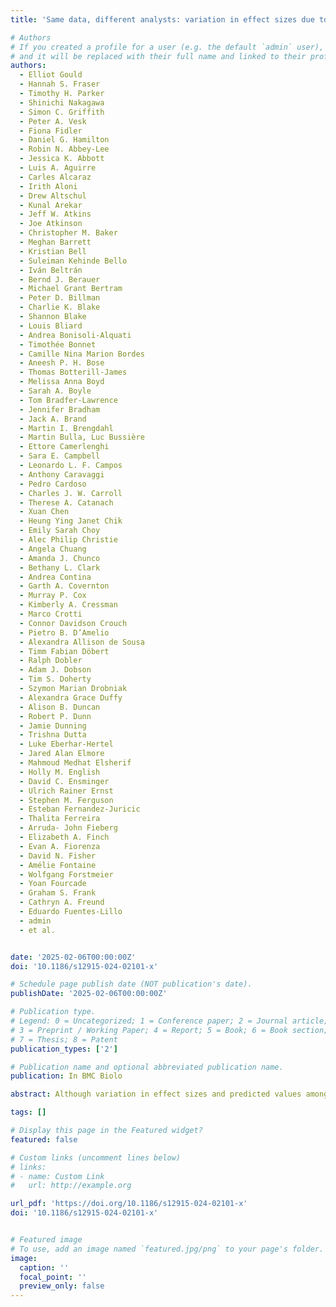 ```yaml
---
title: 'Same data, different analysts: variation in effect sizes due to analytical decisions in ecology and evolutionary biology'

# Authors
# If you created a profile for a user (e.g. the default `admin` user), write the username (folder name) here
# and it will be replaced with their full name and linked to their profile.
authors:
  - Elliot Gould
  - Hannah S. Fraser
  - Timothy H. Parker
  - Shinichi Nakagawa
  - Simon C. Griffith
  - Peter A. Vesk
  - Fiona Fidler
  - Daniel G. Hamilton
  - Robin N. Abbey-Lee
  - Jessica K. Abbott
  - Luis A. Aguirre
  - Carles Alcaraz
  - Irith Aloni
  - Drew Altschul
  - Kunal Arekar
  - Jeff W. Atkins
  - Joe Atkinson
  - Christopher M. Baker
  - Meghan Barrett
  - Kristian Bell
  - Suleiman Kehinde Bello
  - Iván Beltrán
  - Bernd J. Berauer
  - Michael Grant Bertram
  - Peter D. Billman
  - Charlie K. Blake
  - Shannon Blake
  - Louis Bliard
  - Andrea Bonisoli-Alquati
  - Timothée Bonnet
  - Camille Nina Marion Bordes
  - Aneesh P. H. Bose
  - Thomas Botterill-James
  - Melissa Anna Boyd
  - Sarah A. Boyle
  - Tom Bradfer-Lawrence
  - Jennifer Bradham
  - Jack A. Brand
  - Martin I. Brengdahl
  - Martin Bulla, Luc Bussière
  - Ettore Camerlenghi
  - Sara E. Campbell
  - Leonardo L. F. Campos
  - Anthony Caravaggi
  - Pedro Cardoso
  - Charles J. W. Carroll
  - Therese A. Catanach
  - Xuan Chen
  - Heung Ying Janet Chik
  - Emily Sarah Choy
  - Alec Philip Christie
  - Angela Chuang
  - Amanda J. Chunco
  - Bethany L. Clark
  - Andrea Contina
  - Garth A. Covernton
  - Murray P. Cox
  - Kimberly A. Cressman
  - Marco Crotti
  - Connor Davidson Crouch
  - Pietro B. D’Amelio
  - Alexandra Allison de Sousa
  - Timm Fabian Döbert
  - Ralph Dobler
  - Adam J. Dobson
  - Tim S. Doherty
  - Szymon Marian Drobniak
  - Alexandra Grace Duffy
  - Alison B. Duncan
  - Robert P. Dunn
  - Jamie Dunning
  - Trishna Dutta
  - Luke Eberhar-Hertel
  - Jared Alan Elmore
  - Mahmoud Medhat Elsherif
  - Holly M. English
  - David C. Ensminger
  - Ulrich Rainer Ernst
  - Stephen M. Ferguson
  - Esteban Fernandez-Juricic
  - Thalita Ferreira
  - Arruda- John Fieberg
  - Elizabeth A. Finch
  - Evan A. Fiorenza
  - David N. Fisher
  - Amélie Fontaine
  - Wolfgang Forstmeier
  - Yoan Fourcade
  - Graham S. Frank
  - Cathryn A. Freund
  - Eduardo Fuentes-Lillo
  - admin
  - et al.


date: '2025-02-06T00:00:00Z'
doi: '10.1186/s12915-024-02101-x'

# Schedule page publish date (NOT publication's date).
publishDate: '2025-02-06T00:00:00Z'

# Publication type.
# Legend: 0 = Uncategorized; 1 = Conference paper; 2 = Journal article;
# 3 = Preprint / Working Paper; 4 = Report; 5 = Book; 6 = Book section;
# 7 = Thesis; 8 = Patent
publication_types: ['2']

# Publication name and optional abbreviated publication name.
publication: In BMC Biolo

abstract: Although variation in effect sizes and predicted values among studies of similar phenomena is inevitable, such variation far exceeds what might be produced by sampling error alone. One possible explanation for variation among results is differences among researchers in the decisions they make regarding statistical analyses. A growing array of studies has explored this analytical variability in different fields and has found substantial variability among results despite analysts having the same data and research question. Many of these studies have been in the social sciences, but one small “many analyst” study found similar variability in ecology. We expanded the scope of this prior work by implementing a large-scale empirical exploration of the variation in effect sizes and model predictions generated by the analytical decisions of different researchers in ecology and evolutionary biology. We used two unpublished datasets, one from evolutionary ecology (blue tit, Cyanistes caeruleus, to compare sibling number and nestling growth) and one from conservation ecology (Eucalyptus, to compare grass cover and tree seedling recruitment). The project leaders recruited 174 analyst teams, comprising 246 analysts, to investigate the answers to prespecified research questions. Analyses conducted by these teams yielded 141 usable effects (compatible with our meta-analyses and with all necessary information provided) for the blue tit dataset, and 85 usable effects for the Eucalyptus dataset. We found substantial heterogeneity among results for both datasets, although the patterns of variation differed between them. For the blue tit analyses, the average effect was convincingly negative, with less growth for nestlings living with more siblings, but there was near continuous variation in effect size from large negative effects to effects near zero, and even effects crossing the traditional threshold of statistical significance in the opposite direction. In contrast, the average relationship between grass cover and Eucalyptus seedling number was only slightly negative and not convincingly different from zero, and most effects ranged from weakly negative to weakly positive, with about a third of effects crossing the traditional threshold of significance in one direction or the other. However, there were also several striking outliers in the Eucalyptus dataset, with effects far from zero. For both datasets, we found substantial variation in the variable selection and random effects structures among analyses, as well as in the ratings of the analytical methods by peer reviewers, but we found no strong relationship between any of these and deviation from the meta-analytic mean. In other words, analyses with results that were far from the mean were no more or less likely to have dissimilar variable sets, use random effects in their models, or receive poor peer reviews than those analyses that found results that were close to the mean. The existence of substantial variability among analysis outcomes raises important questions about how ecologists and evolutionary biologists should interpret published results, and how they should conduct analyses in the future.

tags: []

# Display this page in the Featured widget?
featured: false

# Custom links (uncomment lines below)
# links:
# - name: Custom Link
#   url: http://example.org

url_pdf: 'https://doi.org/10.1186/s12915-024-02101-x'
doi: '10.1186/s12915-024-02101-x'


# Featured image
# To use, add an image named `featured.jpg/png` to your page's folder.
image:
  caption: ''
  focal_point: ''
  preview_only: false
---
```

